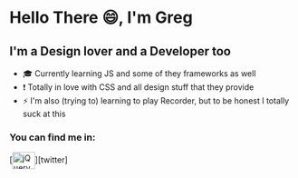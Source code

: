 # Hello There :smile:, I'm Greg

## I'm a Design lover and a Developer too
- :mortar_board: Currently learning JS and some of they frameworks as well
- :exclamation: Totally in love with CSS and all design stuff that they provide
- :zap: I'm also (trying to) learning to play Recorder, but to be honest I totally suck at this

### You can find me in:
[<img align="center" alt="jQuery" height="30" width="40" src="https://raw.githubusercontent.com/jmnote/z-icons/master/svg/twitter.svg" />][twitter]